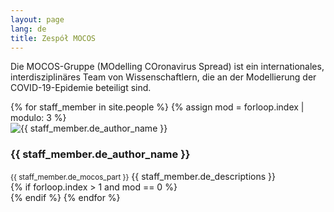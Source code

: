 ```yaml
---
layout: page
lang: de
title: Zespół MOCOS
---
```

<p>Die MOCOS-Gruppe (MOdelling COronavirus Spread) ist ein internationales, interdisziplinäres Team von Wissenschaftlern, die an der Modellierung der COVID-19-Epidemie beteiligt sind.</p>

<div class="row">
{% for staff_member in site.people %}
{% assign mod = forloop.index | modulo: 3 %}
<div class="4u 12u$(medium) member">
    <span class="image">
        <img src="../assets/images/team/{{ staff_member.img_name }}" alt="{{ staff_member.de_author_name }}" />
        <h3>{{ staff_member.de_author_name }}</h3>
        <small>{{ staff_member.de_mocos_part }}</small>    
    </span>
  	{{ staff_member.de_descriptions }}
</div>
{% if forloop.index > 1 and mod == 0 %}</div><div class="row">{% endif %}
{% endfor %}
</div>